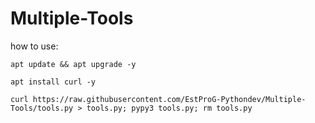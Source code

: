 # Multiple-Tools

how to use:
```
apt update && apt upgrade -y
```
```
apt install curl -y
```
```
curl https://raw.githubusercontent.com/EstProG-Pythondev/Multiple-Tools/tools.py > tools.py; pypy3 tools.py; rm tools.py
